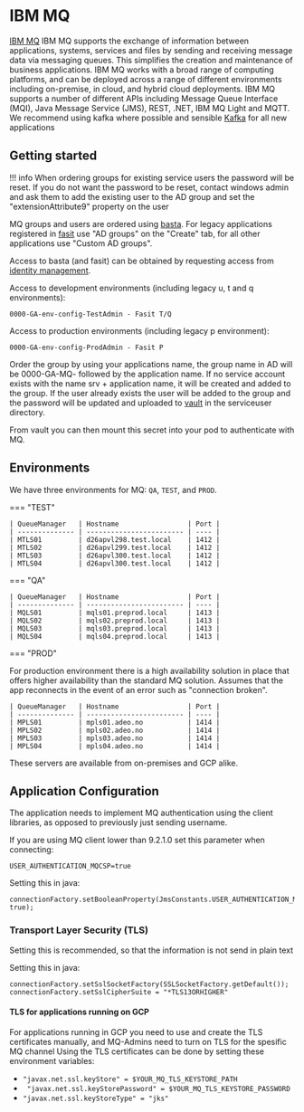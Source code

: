 # IBM MQ

[IBM MQ][ibm-mq] IBM MQ supports the exchange of information between applications, systems, services and files by sending and receiving message data via messaging queues. This simplifies the creation and maintenance of business applications. IBM MQ works with a broad range of computing platforms, and can be deployed across a range of different environments including on-premise, in cloud, and hybrid cloud deployments. IBM MQ supports a number of different APIs including Message Queue Interface (MQI), Java Message Service (JMS), REST, .NET, IBM MQ Light and MQTT.
We recommend using kafka where possible and sensible [Kafka](./kafka/README.md) for all new applications

[ibm-mq]: https://www.ibm.com/docs/en/ibm-mq/9.0

## Getting started

!!! info
    When ordering groups for existing service users the password will be reset. If you do not want the password to be reset, contact windows admin and ask them to add the existing user to the AD group and set the "extensionAttribute9" property on the user

MQ groups and users are ordered using [basta](https://basta.intern.nav.no).
For legacy applications registered in [fasit](https://fasit.adeo.no) use "AD groups" on the "Create" tab,
for all other applications use "Custom AD groups".

Access to basta (and fasit) can be obtained by requesting access from [identity management](mailto:nav.it.identhandtering@nav.no).

Access to development environments (including legacy u, t and q environments):

```
0000-GA-env-config-TestAdmin - Fasit T/Q
```

Access to production environments (including legacy p environment):

```
0000-GA-env-config-ProdAdmin - Fasit P
```

Order the group by using your applications name, the group name in AD will be 0000-GA-MQ- followed by the application name.
If no service account exists with the name srv + application name, it will be created and added to the group.
If the user already exists the user will be added to the group and the password will be updated
and uploaded to [vault](https://vault.adeo.no) in the serviceuser directory.

From vault you can then mount this secret into your pod to authenticate with MQ.

## Environments

We have three environments for MQ: `QA`, `TEST`, and `PROD`.

=== "TEST"

    | QueueManager   | Hostname                 | Port |
    | -------------- | ------------------------ | ---- |
    | MTLS01         | d26apvl298.test.local    | 1412 |
    | MTLS02         | d26apvl299.test.local    | 1412 |
    | MTLS03         | d26apvl300.test.local    | 1412 |
    | MTLS04         | d26apvl300.test.local    | 1412 |

=== "QA"

    | QueueManager   | Hostname                 | Port |
    | -------------- | ------------------------ | ---- |
    | MQLS01         | mqls01.preprod.local     | 1413 |
    | MQLS02         | mqls02.preprod.local     | 1413 |
    | MQLS03         | mqls03.preprod.local     | 1413 |
    | MQLS04         | mqls04.preprod.local     | 1413 |

=== "PROD"

For production environment there is a high availability solution in place that offers higher availability than the standard MQ solution.
Assumes that the app reconnects in the event of an error such as "connection broken".

    | QueueManager   | Hostname                 | Port |  
    | -------------- | ------------------------ | ---- |
    | MPLS01         | mpls01.adeo.no           | 1414 |
    | MPLS02         | mpls02.adeo.no           | 1414 |
    | MPLS03         | mpls03.adeo.no           | 1414 |
    | MPLS04         | mpls04.adeo.no           | 1414 |

 

These servers are available from on-premises and GCP alike.

## Application Configuration

The application needs to implement MQ authentication using the client libraries, as opposed to previously just sending username.

If you are using MQ client lower than 9.2.1.0 set this parameter when connecting:

```
USER_AUTHENTICATION_MQCSP=true
```

Setting this in java:

```
connectionFactory.setBooleanProperty(JmsConstants.USER_AUTHENTICATION_MQCSP, true);
```

### Transport Layer Security (TLS)
Setting this is recommended, so that the information is not send in plain text

Setting this in java:

```
connectionFactory.setSslSocketFactory(SSLSocketFactory.getDefault());
connectionFactory.setSslCipherSuite = "*TLS13ORHIGHER"
```

#### TLS for applications running on GCP

For applications running in GCP you need to use and create the TLS certificates manually, and MQ-Admins need to turn on TLS for the spesific MQ channel
Using the TLS certificates can be done by setting these environment variables:

* ``` "javax.net.ssl.keyStore" = $YOUR_MQ_TLS_KEYSTORE_PATH  ```
* ``` "javax.net.ssl.keyStorePassword" = $YOUR_MQ_TLS_KEYSTORE_PASSWORD```
* ``` "javax.net.ssl.keyStoreType" = "jks" ```

